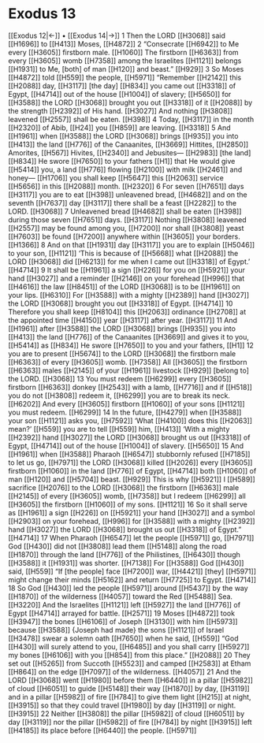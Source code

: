 # Exodus 13
[[Exodus 12|←]] • [[Exodus 14|→]]
1 Then the LORD [[H3068]] said [[H1696]] to [[H413]] Moses, [[H4872]] 
2 “Consecrate [[H6942]] to Me  every [[H3605]] firstborn male. [[H1060]] The firstborn [[H6363]] from every [[H3605]] womb [[H7358]] among the Israelites [[H1121]] belongs [[H1931]] to Me,  [both] of man [[H120]] and beast.” [[H929]] 
3 So Moses [[H4872]] told [[H559]] the people, [[H5971]] “Remember [[H2142]] this [[H2088]] day, [[H3117]] [the day] [[H834]] you came out [[H3318]] of Egypt, [[H4714]] out of the house [[H1004]] of slavery; [[H5650]] for [[H3588]] the LORD [[H3068]] brought you out [[H3318]] of it [[H2088]] by the strength [[H2392]] of His hand. [[H3027]] And nothing [[H3808]] leavened [[H2557]] shall be eaten. [[H398]] 
4 Today, [[H3117]] in the month [[H2320]] of Abib, [[H24]] you [[H859]] are leaving. [[H3318]] 
5 And [[H1961]] when [[H3588]] the LORD [[H3068]] brings [[H935]] you into [[H413]] the land [[H776]] of the Canaanites, [[H3669]] Hittites, [[H2850]] Amorites, [[H567]] Hivites, [[H2340]] and Jebusites— [[H2983]] [the land] [[H834]] He swore [[H7650]] to your fathers [[H1]] that He would give [[H5414]] you,  a land [[H776]] flowing [[H2100]] with milk [[H2461]] and honey— [[H1706]] you shall keep [[H5647]] this [[H2063]] service [[H5656]] in this [[H2088]] month. [[H2320]] 
6 For seven [[H7651]] days [[H3117]] you are to eat [[H398]] unleavened bread, [[H4682]] and on the seventh [[H7637]] day [[H3117]] there shall be a feast [[H2282]] to the LORD. [[H3068]] 
7 Unleavened bread [[H4682]] shall be eaten [[H398]] during those seven [[H7651]] days. [[H3117]] Nothing [[H3808]] leavened [[H2557]] may be found among you, [[H7200]] nor shall [[H3808]] yeast [[H7603]] be found [[H7200]] anywhere within [[H3605]] your  borders. [[H1366]] 
8 And on that [[H1931]] day [[H3117]] you are to explain [[H5046]] to your son, [[H1121]] ‘This is because of [[H5668]] what [[H2088]] the LORD [[H3068]] did [[H6213]] for me  when I came out [[H3318]] of Egypt.’ [[H4714]] 
9 It shall be [[H1961]] a sign [[H226]] for you  on [[H5921]] your hand [[H3027]] and a reminder [[H2146]] on your forehead [[H996]] that [[H4616]] the law [[H8451]] of the LORD [[H3068]] is to be [[H1961]] on your lips. [[H6310]] For [[H3588]] with a mighty [[H2389]] hand [[H3027]] the LORD [[H3068]] brought you out [[H3318]] of Egypt. [[H4714]] 
10 Therefore you shall keep [[H8104]] this [[H2063]] ordinance [[H2708]] at the appointed time [[H4150]] year [[H3117]] after year. [[H3117]] 
11 And [[H1961]] after [[H3588]] the LORD [[H3068]] brings [[H935]] you into [[H413]] the land [[H776]] of the Canaanites [[H3669]] and gives it to you, [[H5414]] as [[H834]] He swore [[H7650]] to you  and your fathers, [[H1]] 
12 you are to present [[H5674]] to the LORD [[H3068]] the firstborn male [[H6363]] of every [[H3605]] womb. [[H7358]] All [[H3605]] the firstborn [[H6363]] males [[H2145]] of your [[H1961]] livestock [[H929]] [belong to] the LORD. [[H3068]] 
13 You must redeem [[H6299]] every [[H3605]] firstborn [[H6363]] donkey [[H2543]] with a lamb, [[H7716]] and if [[H518]] you do not [[H3808]] redeem it, [[H6299]] you are to break its neck. [[H6202]] And every [[H3605]] firstborn [[H1060]] of your sons [[H1121]] you must redeem. [[H6299]] 
14 In the future, [[H4279]] when [[H3588]] your son [[H1121]] asks you, [[H7592]] ‘What [[H4100]] does this [[H2063]] mean?’ [[H559]] you are to tell [[H559]] him, [[H413]] ‘With a mighty [[H2392]] hand [[H3027]] the LORD [[H3068]] brought us out [[H3318]] of Egypt, [[H4714]] out of the house [[H1004]] of slavery. [[H5650]] 
15 And [[H1961]] when [[H3588]] Pharaoh [[H6547]] stubbornly refused [[H7185]] to let us go, [[H7971]] the LORD [[H3068]] killed [[H2026]] every [[H3605]] firstborn [[H1060]] in the land [[H776]] of Egypt, [[H4714]] both [[H1060]] of man [[H120]] and [[H5704]] beast. [[H929]] This is why [[H5921]] I [[H589]] sacrifice [[H2076]] to the LORD [[H3068]] the firstborn [[H6363]] male [[H2145]] of every [[H3605]] womb, [[H7358]] but I redeem [[H6299]] all [[H3605]] the firstborn [[H1060]] of my sons. [[H1121]] 
16 So it shall serve as [[H1961]] a sign [[H226]] on [[H5921]] your hand [[H3027]] and a symbol [[H2903]] on your forehead, [[H996]] for [[H3588]] with a mighty [[H2392]] hand [[H3027]] the LORD [[H3068]] brought us out [[H3318]] of Egypt.” [[H4714]] 
17 When Pharaoh [[H6547]] let the people [[H5971]] go, [[H7971]] God [[H430]] did not [[H3808]] lead them [[H5148]] along the road [[H1870]] through the land [[H776]] of the Philistines, [[H6430]] though [[H3588]] it [[H1931]] was shorter. [[H7138]] For [[H3588]] God [[H430]] said, [[H559]] “If [the people] face [[H7200]] war, [[H4421]] [they] [[H5971]] might change their minds [[H5162]] and return [[H7725]] to Egypt. [[H4714]] 
18 So God [[H430]] led the people [[H5971]] around [[H5437]] by the way [[H1870]] of the wilderness [[H4057]] toward the Red [[H5488]] Sea. [[H3220]] And the Israelites [[H1121]] left [[H5927]] the land [[H776]] of Egypt [[H4714]] arrayed for battle. [[H2571]] 
19 Moses [[H4872]] took [[H3947]] the bones [[H6106]] of Joseph [[H3130]] with him [[H5973]] because [[H3588]] {Joseph had made} the sons [[H1121]] of Israel [[H3478]] swear a solemn oath [[H7650]] when he said, [[H559]] “God [[H430]] will surely attend to you, [[H6485]] and you shall carry [[H5927]] my bones [[H6106]] with you [[H854]] from this place.” [[H2088]] 
20 They set out [[H5265]] from Succoth [[H5523]] and camped [[H2583]] at Etham [[H864]] on the edge [[H7097]] of the wilderness. [[H4057]] 
21 And the LORD [[H3068]] went [[H1980]] before them [[H6440]] in a pillar [[H5982]] of cloud [[H6051]] to guide [[H5148]] their way [[H1870]] by day, [[H3119]] and in a pillar [[H5982]] of fire [[H784]] to give them light [[H215]] at night, [[H3915]] so that they could travel [[H1980]] by day [[H3119]] or night. [[H3915]] 
22 Neither [[H3808]] the pillar [[H5982]] of cloud [[H6051]] by day [[H3119]] nor the pillar [[H5982]] of fire [[H784]] by night [[H3915]] left [[H4185]] its place before [[H6440]] the people. [[H5971]] 
